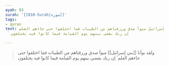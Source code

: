 ```yaml
---
ayah: 93
surah: '[[010-Surah|سورة]]'
tags:
- quran
text: ولقد بوأنا بني إسرائيل مبوأ صدق ورزقناهم من الطيبات فما اختلفوا حتى جاءهم العلم
  ۚ إن ربك يقضي بينهم يوم القيامة فيما كانوا فيه يختلفون

---
```

> ولقد بوأنا [[بني إسرائيل]] مبوأ صدق ورزقناهم من الطيبات فما اختلفوا حتى جاءهم العلم ۚ إن ربك يقضي بينهم يوم القيامة فيما كانوا فيه يختلفون
